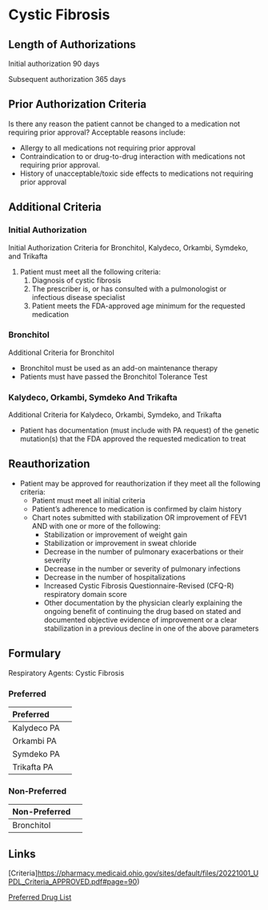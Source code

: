 # Cystic Fibrosis

## Length of Authorizations

Initial authorization 90 days

Subsequent authorization 365 days

## Prior Authorization Criteria

Is there any reason the patient cannot be changed to a medication not requiring prior approval? Acceptable reasons include:

-   Allergy to all medications not requiring prior approval
-   Contraindication to or drug-to-drug interaction with medications not requiring prior approval.
-   History of unacceptable/toxic side effects to medications not requiring prior approval

## Additional Criteria
### Initial Authorization

Initial Authorization Criteria for Bronchitol, Kalydeco, Orkambi, Symdeko, and Trikafta

1.  Patient must meet all the following criteria:
    1.  Diagnosis of cystic fibrosis
    2.  The prescriber is, or has consulted with a pulmonologist or infectious disease specialist
    3.  Patient meets the FDA-approved age minimum for the requested medication

### Bronchitol

Additional Criteria for Bronchitol

-   Bronchitol must be used as an add-on maintenance therapy
-   Patients must have passed the Bronchitol Tolerance Test

### Kalydeco, Orkambi, Symdeko And Trikafta

Additional Criteria for Kalydeco, Orkambi, Symdeko, and Trikafta

-   Patient has documentation (must include with PA request) of the genetic mutation(s) that the FDA approved the requested medication to treat

## Reauthorization

-   Patient may be approved for reauthorization if they meet all the following criteria:
    -   Patient must meet all initial criteria
    -   Patient’s adherence to medication is confirmed by claim history
    -   Chart notes submitted with stabilization OR improvement of FEV1 AND with one or more of the following:
        -   Stabilization or improvement of weight gain
        -   Stabilization or improvement in sweat chloride
        -   Decrease in the number of pulmonary exacerbations or their severity
        -   Decrease in the number or severity of pulmonary infections
        -   Decrease in the number of hospitalizations
        -   Increased Cystic Fibrosis Questionnaire-Revised (CFQ-R) respiratory domain score
        -   Other documentation by the physician clearly explaining the ongoing benefit of continuing the drug based on stated and documented objective evidence of improvement or a clear stabilization in a previous decline in one of the above parameters

## Formulary

Respiratory Agents: Cystic Fibrosis

### Preferred

| Preferred   |      |
| :---------- | ---: |
| Kalydeco PA |      |
| Orkambi PA  |      |
| Symdeko PA  |      |
| Trikafta PA |      |

### Non-Preferred

| Non-Preferred |      |
| :------------ | ---: |
| Bronchitol    |      |

## Links

[Criteria]https://pharmacy.medicaid.ohio.gov/sites/default/files/20221001_UPDL_Criteria_APPROVED.pdf#page=90)

[Preferred Drug List](https://pharmacy.medicaid.ohio.gov/sites/default/files/20221001_UPDL_APPROVED_.pdf#page=30)
